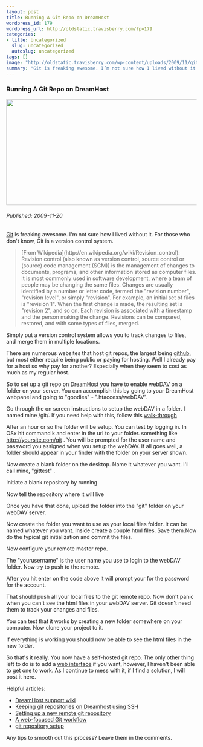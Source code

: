 ```yaml
--- 
layout: post
title: Running A Git Repo on DreamHost
wordpress_id: 179
wordpress_url: http://oldstatic.travisberry.com/?p=179
categories: 
- title: Uncategorized
  slug: uncategorized
  autoslug: uncategorized
tags: []
image: "http://oldstatic.travisberry.com/wp-content/uploads/2009/11/gitlogo.jpg"
summary: "Git is freaking awesome. I’m not sure how I lived without it. For those who don’t know, Git is a version control system."
---
```

<article class="post clearfix">
  <h3>Running A Git Repo on DreamHost</h3>
  <a href="http://git-scm.com/" class="postImageLink"><img src="http://oldstatic.travisberry.com/wp-content/uploads/2009/11/gitlogo.jpg" alt="" class="thumbnail alignleft" width=640 height=280 /></a>
  <h6>Published: 2009-11-20</h6>

[Git](http://git-scm.com/) is freaking awesome. I'm not sure how I lived without it. For those who don't know, Git is a version control system.
<div class="clearfix"></div>

<blockquote>
[From Wikipedia](http://en.wikipedia.org/wiki/Revision_control): Revision control (also known as version control, source control or (source) code management (SCM)) is the management of changes to documents, programs, and other information stored as computer files. It is most commonly used in software development, where a team of people may be changing the same files. Changes are usually identified by a number or letter code, termed the "revision number", "revision level", or simply "revision". For example, an initial set of files is "revision 1". When the first change is made, the resulting set is "revision 2", and so on. Each revision is associated with a timestamp and the person making the change. Revisions can be compared, restored, and with some types of files, merged.
</blockquote>

Simply put a version control system allows you to track changes to files, and merge them in multiple locations.

There are numerous websites that host git repos, the largest being [github](http://github.com/), but most either require being public or paying for hosting. Well I already pay for a host so why pay for another? Especially when they seem to cost as much as my regular host.

So to set up a git repo on [DreamHost](http://www.dreamhost.com/) you have to enable [webDAV](http://en.wikipedia.org/wiki/WebDAV) on a folder on your server. You can accomplish this by going to your DreamHost webpanel and going to "goodies" - ".htaccess/webDAV".

Go through the on screen instructions to setup the webDAV in a folder. I named mine /git/. If you need help with this, follow this [walk-through](http://wiki.dreamhost.com/WebDAV)

After an hour or so the folder will be setup. You can test by logging in. In OSx hit command k and enter in the url to your folder. something like http://yoursite.com/git . You will be prompted for the user name and password you assigned when you setup the webDAV. If all goes well, a folder should appear in your finder with the folder on your server shown.

Now create a blank folder on the desktop. Name it whatever you want. I'll call mine, "gittest" .

Initiate a blank repository by running

<script src="https://gist.github.com/1176861.js?file=command1.txt"></script>

Now tell the repository where it will live

<script src="https://gist.github.com/1176861.js?file=command2.txt"></script>

Once you have that done, upload the folder into the "git" folder on your webDAV server.

Now create the folder you want to use as your local files folder. It can be named whatever you want. Inside create a couple html files. Save them.Now do the typical git initialization and commit the files.

<script src="https://gist.github.com/1176861.js?file=command3.txt"></script>

Now configure your remote master repo.

<script src="https://gist.github.com/1176861.js?file=command4.txt"></script>

The "yourusername" is the user name you use to login to the webDAV folder. Now try to push to the remote.

<script src="https://gist.github.com/1176861.js?file=command5.txt"></script>

After you hit enter on the code above it will prompt your for the password for the account.

That should push all your local files to the git remote repo. Now don't panic when you can't see the html files in your webDAV server. Git doesn't need them to track your changes and files.

You can test that it works by creating a new folder somewhere on your computer. Now clone your project to it.

<script src="https://gist.github.com/1176861.js?file=command6.txt"></script>

If everything is working you should now be able to see the html files in the new folder.

So that's it really. You now have a self-hosted git repo. The only other thing left to do is to add a [web interface](http://git.or.cz/gitwiki/InterfacesFrontendsAndTools#WebInterface) if you want, however, I haven't been able to get one to work. As I continue to mess with it, if I find a solution, I will post it here.

Helpful articles:

- [DreamHost support wiki](http://wiki.dreamhost.com/Git)
- [Keeping git repositories on Dreamhost using SSH](http://casperfabricius.com/site/2008/09/21/keeping-git-repositories-on-dreamhost-using-ssh/)
- [Setting up a new remote git repository](http://toolmantim.com/articles/setting_up_a_new_remote_git_repository)
- [A web-focused Git workflow](http://joemaller.com/2008/11/25/a-web-focused-git-workflow/)
- [git repository setup](http://ikiwiki.info/rcs/git/)

Any tips to smooth out this process? Leave them in the comments.

</article>